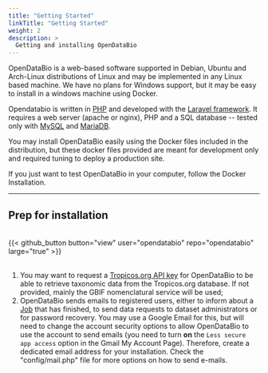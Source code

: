 ```yaml
---
title: "Getting Started"
linkTitle: "Getting Started"
weight: 2
description: >
  Getting and installing OpenDataBio
---
```


OpenDataBio is a web-based software supported in Debian, Ubuntu and Arch-Linux distributions of Linux and may be implemented in any Linux based machine. We have no plans for Windows support, but it may be easy to install in a windows machine using Docker.

Opendatabio is written in [PHP](https://www.php.net) and developed with the [Laravel framework](https://laravel.com/). It requires a web server (apache or nginx), PHP and a SQL database -- tested only with [MySQL](https://www.mysql.com/) and [MariaDB](https://mariadb.org/).

You may install OpenDataBio easily using the Docker files included in the distribution, but these docker files provided are meant for development only and required tuning to deploy a production site.

If you just want to test OpenDataBio in your computer, follow the Docker Installation.

----
## Prep for installation


<br>
{{< github_button button="view" user="opendatabio" repo="opendatabio" large="true" >}}
<br>
<br>

1. You may want to request a [Tropicos.org API key](https://services.tropicos.org/help?requestkey) for OpenDataBio to be able to retrieve taxonomic data from the Tropicos.org database. If not provided, mainly the GBIF nomenclatural service will be used;
1. OpenDataBio sends emails to registered users, either to inform about a [Job](/docs/concepts/data-access/#user-job) that has finished, to send data requests to dataset administrators or for password recovery. You may use a Google Email for this, but will need to change the account security options to allow OpenDataBio to use the account to send emails (you need to turn **on** the `Less secure app access` option in the Gmail My Account Page). Therefore, create a dedicated email address for your installation. Check the "config/mail.php" file for more options on how to send e-mails.
